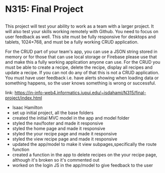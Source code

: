# N315: Final Project

##

This project will test your ability to work as a team with a larger project. It will also test your skills working remotely with Github. You need to focus on user feedback as well. This site must be fully responsive for desktops and tablets, 1024×768, and must be a fully working CRUD application.

For the CRUD part of your team's app, you can use a JSON string stored in memory or for those that can use local storage or Firebase please use that and make this a fully working application anyone can use. For the CRUD you must be able to create a recipe, delete the recipe, display all recipes and update a recipe. If you can not do any of that this is not a CRUD application. You must have user feedback i.e. have alerts showing when loading data or something happens, so the user knows something is wrong or successful.

link: https://in-info-web4.informatics.iupui.edu/~isdahami/N315/final-project/index.html

- Isaac Hamilton
- set up initial project, all the base folders
- created the initial MVC model in the app and model folder
- styled the nav/footer and made it responsive
- styled the home page and made it responsive
- styled the your recipe page and made it responsive
- styled the view recipe page and made it responsive
- updated the app/model to make it view subpages,specifically the route function
- created a function in the app to delete recipes on the your recipe page, although it's broken so it's commented out
- worked on the login JS in the app/model to give feedback to the user
